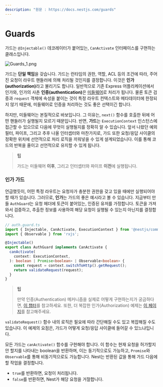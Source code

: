 ```yaml
---
description: "원문 : https://docs.nestjs.com/guards"
---
```


# Guards

가드는 `@Injectable()` 데코레이터가 붙어있는, `CanActivate` 인터페이스를 구현하는 클래스입니다.

![Guards_1.png](https://docs.nestjs.com/assets/Guards_1.png)

가드는 **단일 책임**을 갖습니다. 가드는 런타임의 권한, 역할, ACL 등의 조건에 따라, 주어진 요청이 라우트 핸들러에 의해 처리될 것인지를 결정합니다. 이것은 <strong>인가(authorization)</strong>라고 불리기도 합니다. 일반적으로 기존 Express 어플리케이션에서 인가와, 인가의 사촌 <strong>인증(authentication)</strong>은 [미들웨어](https://docs.nestjs.com/middleware)로 처리가 됩니다. 물론 토큰 검증과 `request` 객체에 속성을 붙이는 것이 특정 라우트 컨텍스트와 메타데이터에 한정되지 않기 때문에, 미들웨어로 인증을 처리하는 것도 좋은 선택이긴 합니다.

하지만, 미들웨어는 본질적으로 바보입니다. 그 이유는, `next()` 함수를 호출한 뒤에 어떤 핸들러가 실행될지 모르기 때문입니다. 반면, **가드**는 `ExecutionContext` 인스턴스에 접근할 수 있으므로 다음에 무엇이 실행될지를 정확히 알 수 있습니다. 앞서 나왔던 예외 필터, 파이프, 그리고 추후 나올 인터셉터와 마찬가지로, 가드 또한 요청/응답 사이클의 정확한 위치에 선언적으로 처리 로직을 끼워넣을 수 있게 설계되었습니다. 이를 통해 코드의 반복을 줄이고 선언적으로 유지할 수 있게 됩니다.

> **팁**
> 
> 가드는 미들웨어 **이후**, 그리고 인터셉터와 파이프 **이전**에 실행됩니다.

### 인가 가드

언급했듯이, 어떤 특정 라우트는 요청자가 충분한 권한을 갖고 있을 때에만 실행되어야 할 때가 있습니다. 그러므로, **인가**는 가드의 좋은 예시라고 볼 수 있습니다. 지금부터 만들 `AuthGuard`는 요청 헤더에 토큰이 붙어있는, 인증된 유저를 가정합니다. 토큰을 가져와서 검증하고, 추출한 정보를 사용하여 해당 요청이 실행될 수 있는지 아닌지를 결정합니다.

```typescript
// auth.guard.ts
import { Injectable, CanActivate, ExecutionContext } from '@nestjs/common';
import { Observable } from 'rxjs';

@Injectable()
export class AuthGuard implements CanActivate {
  canActivate(
    context: ExecutionContext,
  ): boolean | Promise<boolean> | Observable<boolean> {
    const request = context.switchToHttp().getRequest();
    return validateRequest(request);
  }
}
```

> **팁**
> 
> 만약 인증(Authentication) 메커니즘을 실제로 어떻게 구현하는지가 궁금하다면, [이 챕터](https://docs.nestjs.com/security/authentication)를 참고하세요. 또한, 더 복잡한 인가(Authorization) 예제는 [이 페이지](https://docs.nestjs.com/security/authorization)를 참고해주세요.

`validateRequest()` 함수 내의 로직은 필요에 따라 간단해질 수도 있고 복잡해질 수도 있습니다. 이 예제의 요점은, 가드가 어떻게 요청/응답 사이클에 들어갈 수 있느냐입니다.

모든 가드는 `canActivate()` 함수를 구현해야 합니다. 이 함수는 현재 요청을 허가할지 안 할지를 나타내는 boolean을 반환하며, 이는 동기적으로도 가능하고, `Promise`와 `Observable`를 통해 비동기적으로도 가능합니다. Nest는 반환된 값을 통해 가드 다음에 할 작업을 결정합니다.

- `true`를 반환하면, 요청이 처리됩니다.
- `false`를 반환하면, Nest가 해당 요청을 거절합니다.